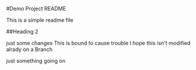 #Demo Project README

This is a simple readme file

##Heading 2

just some changes 
This is bound to cause trouble 
I hope this isn't modified alrady
on a Branch

just something going on